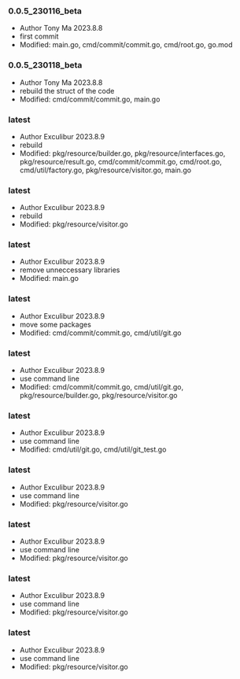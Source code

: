### 0.0.5_230116_beta
+ Author Tony Ma 2023.8.8
+ first commit
+ Modified: main.go, cmd/commit/commit.go, cmd/root.go, go.mod


### 0.0.5_230118_beta
+ Author Tony Ma 2023.8.8
+ rebuild the struct of the code
+ Modified: cmd/commit/commit.go, main.go

### latest
+ Author Exculibur 2023.8.9
+ rebuild
+ Modified: pkg/resource/builder.go, pkg/resource/interfaces.go, pkg/resource/result.go, cmd/commit/commit.go, cmd/root.go, cmd/util/factory.go, pkg/resource/visitor.go, main.go

### latest
+ Author Exculibur 2023.8.9
+ rebuild
+ Modified: pkg/resource/visitor.go

### latest
+ Author Exculibur 2023.8.9
+ remove unneccessary libraries
+ Modified: main.go

### latest
+ Author Exculibur 2023.8.9
+ move some packages
+ Modified: cmd/commit/commit.go, cmd/util/git.go

### latest
+ Author Exculibur 2023.8.9
+ use command line
+ Modified: cmd/commit/commit.go, cmd/util/git.go, pkg/resource/builder.go, pkg/resource/visitor.go

### latest
+ Author Exculibur 2023.8.9
+ use command line
+ Modified: cmd/util/git.go, cmd/util/git_test.go

### latest
+ Author Exculibur 2023.8.9
+ use command line
+ Modified: pkg/resource/visitor.go

### latest
+ Author Exculibur 2023.8.9
+ use command line
+ Modified: pkg/resource/visitor.go

### latest
+ Author Exculibur 2023.8.9
+ use command line
+ Modified: pkg/resource/visitor.go


### latest
+ Author Exculibur 2023.8.9
+ use command line
+ Modified: pkg/resource/visitor.go
